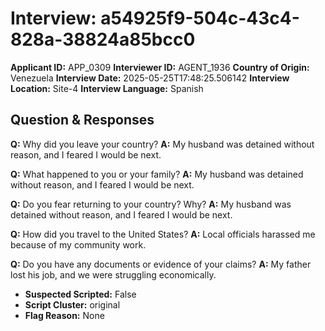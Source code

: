 # Interview: a54925f9-504c-43c4-828a-38824a85bcc0
**Applicant ID:** APP_0309
**Interviewer ID:** AGENT_1936
**Country of Origin:** Venezuela
**Interview Date:** 2025-05-25T17:48:25.506142
**Interview Location:** Site-4
**Interview Language:** Spanish

## Question & Responses

**Q:** Why did you leave your country?
**A:** My husband was detained without reason, and I feared I would be next.

**Q:** What happened to you or your family?
**A:** My husband was detained without reason, and I feared I would be next.

**Q:** Do you fear returning to your country? Why?
**A:** My husband was detained without reason, and I feared I would be next.

**Q:** How did you travel to the United States?
**A:** Local officials harassed me because of my community work.

**Q:** Do you have any documents or evidence of your claims?
**A:** My father lost his job, and we were struggling economically.

- **Suspected Scripted:** False
- **Script Cluster:** original
- **Flag Reason:** None